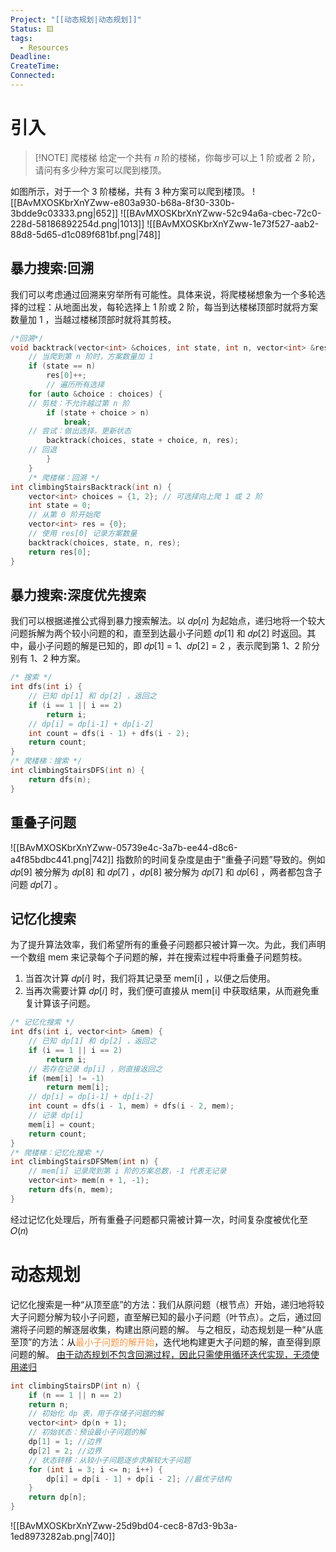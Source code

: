 ```yaml
---
Project: "[[动态规划|动态规划]]"
Status: 🟨
tags:
  - Resources
Deadline: 
CreateTime: 
Connected: 
---
```

# 引入

> [!NOTE] 爬楼梯
> 给定一个共有 𝑛 阶的楼梯，你每步可以上 1 阶或者 2 阶，请问有多少种方案可以爬到楼顶。

如图所示，对于一个 3 阶楼梯，共有 3 种方案可以爬到楼顶。
![[BAvMXOSKbrXnYZww-e803a930-b68a-8f30-330b-3bdde9c03333.png|652]]
![[BAvMXOSKbrXnYZww-52c94a6a-cbec-72c0-228d-58186892254d.png|1013]]
![[BAvMXOSKbrXnYZww-1e73f527-aab2-88d8-5d65-d1c089f681bf.png|748]]

## 暴力搜索:回溯
我们可以考虑通过回溯来穷举所有可能性。具体来说，将爬楼梯想象为一个多轮选择的过程：从地面出发，每轮选择上 1 阶或 2 阶，每当到达楼梯顶部时就将方案数量加 1 ，当越过楼梯顶部时就将其剪枝。
```cpp
/*回溯*/
void backtrack(vector<int> &choices, int state, int n, vector<int> &res) {
	// 当爬到第 n 阶时，方案数量加 1
	if (state == n)
		res[0]++;
		// 遍历所有选择
	for (auto &choice : choices) {
	// 剪枝：不允许越过第 n 阶
		if (state + choice > n)
			break;
	// 尝试：做出选择，更新状态
		backtrack(choices, state + choice, n, res);
	// 回退
		}
	}
	/* 爬楼梯：回溯 */
int climbingStairsBacktrack(int n) {
	vector<int> choices = {1, 2}; // 可选择向上爬 1 或 2 阶
	int state = 0;
	// 从第 0 阶开始爬
	vector<int> res = {0};
	// 使用 res[0] 记录方案数量
	backtrack(choices, state, n, res);
	return res[0];
}
```
## 暴力搜索:深度优先搜索
我们可以根据递推公式得到暴力搜索解法。以 𝑑𝑝[𝑛] 为起始点，递归地将一个较大问题拆解为两个较小问题的和，直至到达最小子问题 𝑑𝑝[1] 和 𝑑𝑝[2] 时返回。其中，最小子问题的解是已知的，即 𝑑𝑝[1] = 1、𝑑𝑝[2] = 2 ，表示爬到第 1、2 阶分别有 1、2 种方案。
```cpp
/* 搜索 */
int dfs(int i) {
	// 已知 dp[1] 和 dp[2] ，返回之
	if (i == 1 || i == 2)
		return i;
	// dp[i] = dp[i-1] + dp[i-2]
	int count = dfs(i - 1) + dfs(i - 2);
	return count;
}
/* 爬楼梯：搜索 */
int climbingStairsDFS(int n) {
	return dfs(n);
}
```

## 重叠子问题
![[BAvMXOSKbrXnYZww-05739e4c-3a7b-ee44-d8c6-a4f85bdbc441.png|742]]
指数阶的时间复杂度是由于“重叠子问题”导致的。例如 𝑑𝑝[9] 被分解为 𝑑𝑝[8] 和 𝑑𝑝[7] ，𝑑𝑝[8] 被分解为 𝑑𝑝[7] 和 𝑑𝑝[6] ，两者都包含子问题 𝑑𝑝[7] 。

## 记忆化搜索
为了提升算法效率，我们希望所有的重叠子问题都只被计算一次。为此，我们声明一个数组 mem 来记录每个子问题的解，并在搜索过程中将重叠子问题剪枝。
1. 当首次计算 𝑑𝑝[𝑖] 时，我们将其记录至 mem[i] ，以便之后使用。
2. 当再次需要计算 𝑑𝑝[𝑖] 时，我们便可直接从 mem[i] 中获取结果，从而避免重复计算该子问题。
```cpp
/* 记忆化搜索 */
int dfs(int i, vector<int> &mem) {
	// 已知 dp[1] 和 dp[2] ，返回之
	if (i == 1 || i == 2)
		return i;
	// 若存在记录 dp[i] ，则直接返回之
	if (mem[i] != -1)
		return mem[i];
	// dp[i] = dp[i-1] + dp[i-2]
	int count = dfs(i - 1, mem) + dfs(i - 2, mem);
	// 记录 dp[i]
	mem[i] = count;
	return count;
}
/* 爬楼梯：记忆化搜索 */
int climbingStairsDFSMem(int n) {
	// mem[i] 记录爬到第 i 阶的方案总数，-1 代表无记录
	vector<int> mem(n + 1, -1);
	return dfs(n, mem);
}
```
经过记忆化处理后，所有重叠子问题都只需被计算一次，时间复杂度被优化至 𝑂(𝑛)

# 动态规划
记忆化搜索是一种“从顶至底”的方法：我们从原问题（根节点）开始，递归地将较大子问题分解为较小子问题，直至解已知的最小子问题（叶节点）。之后，通过回溯将子问题的解逐层收集，构建出原问题的解。
与之相反，动态规划是一种“从底至顶”的方法：从<font color="#f79646">最小子问题的解开始</font>，迭代地构建更大子问题的解，直至得到原问题的解。
[由于动态规划不包含回溯过程，因此只需使用循环迭代实现，无须使用递归](obsidian://bookmaster?type=open-book&bid=BAvMXOSKbrXnYZww&aid=5804d4f3-e9db-856c-70d2-57d51308948a&page=314)
```cpp
int climbingStairsDP(int n) {
	if (n == 1 || n == 2)
	return n;
	// 初始化 dp 表，用于存储子问题的解
	vector<int> dp(n + 1);
	// 初始状态：预设最小子问题的解
	dp[1] = 1; //边界
	dp[2] = 2; //边界
	// 状态转移：从较小子问题逐步求解较大子问题
	for (int i = 3; i <= n; i++) {
		dp[i] = dp[i - 1] + dp[i - 2]; //最优子结构
	}
	return dp[n];
}
```
![[BAvMXOSKbrXnYZww-25d9bd04-cec8-87d3-9b3a-1ed8973282ab.png|740]]


